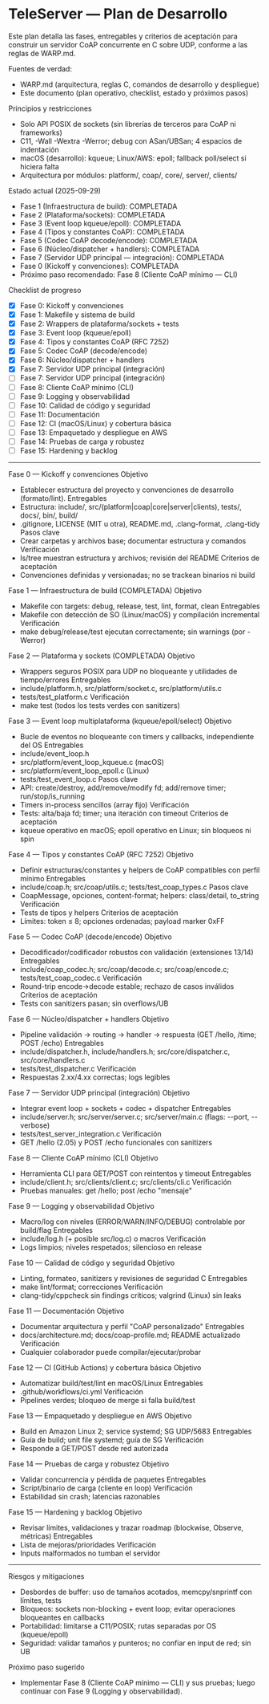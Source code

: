# TeleServer — Plan de Desarrollo

Este plan detalla las fases, entregables y criterios de aceptación para construir
un servidor CoAP concurrente en C sobre UDP, conforme a las reglas de WARP.md.

Fuentes de verdad:
- WARP.md (arquitectura, reglas C, comandos de desarrollo y despliegue)
- Este documento (plan operativo, checklist, estado y próximos pasos)

Principios y restricciones
- Solo API POSIX de sockets (sin librerías de terceros para CoAP ni frameworks)
- C11, -Wall -Wextra -Werror; debug con ASan/UBSan; 4 espacios de indentación
- macOS (desarrollo): kqueue; Linux/AWS: epoll; fallback poll/select si hiciera falta
- Arquitectura por módulos: platform/, coap/, core/, server/, clients/

Estado actual (2025-09-29)
- Fase 1 (Infraestructura de build): COMPLETADA
- Fase 2 (Plataforma/sockets): COMPLETADA
- Fase 3 (Event loop kqueue/epoll): COMPLETADA
- Fase 4 (Tipos y constantes CoAP): COMPLETADA
- Fase 5 (Codec CoAP decode/encode): COMPLETADA
- Fase 6 (Núcleo/dispatcher + handlers): COMPLETADA
- Fase 7 (Servidor UDP principal — integración): COMPLETADA
- Fase 0 (Kickoff y convenciones): COMPLETADA
- Próximo paso recomendado: Fase 8 (Cliente CoAP mínimo — CLI)

Checklist de progreso
- [x] Fase 0: Kickoff y convenciones
- [x] Fase 1: Makefile y sistema de build
- [x] Fase 2: Wrappers de plataforma/sockets + tests
- [x] Fase 3: Event loop (kqueue/epoll)
- [x] Fase 4: Tipos y constantes CoAP (RFC 7252)
- [x] Fase 5: Codec CoAP (decode/encode)
- [x] Fase 6: Núcleo/dispatcher + handlers
- [x] Fase 7: Servidor UDP principal (integración)
- [ ] Fase 7: Servidor UDP principal (integración)
- [ ] Fase 8: Cliente CoAP mínimo (CLI)
- [ ] Fase 9: Logging y observabilidad
- [ ] Fase 10: Calidad de código y seguridad
- [ ] Fase 11: Documentación
- [ ] Fase 12: CI (macOS/Linux) y cobertura básica
- [ ] Fase 13: Empaquetado y despliegue en AWS
- [ ] Fase 14: Pruebas de carga y robustez
- [ ] Fase 15: Hardening y backlog

---

Fase 0 — Kickoff y convenciones
Objetivo
- Establecer estructura del proyecto y convenciones de desarrollo (formato/lint).
Entregables
- Estructura: include/, src/(platform|coap|core|server|clients), tests/, docs/, bin/, build/
- .gitignore, LICENSE (MIT u otra), README.md, .clang-format, .clang-tidy
Pasos clave
- Crear carpetas y archivos base; documentar estructura y comandos
Verificación
- ls/tree muestran estructura y archivos; revisión del README
Criterios de aceptación
- Convenciones definidas y versionadas; no se trackean binarios ni build

Fase 1 — Infraestructura de build (COMPLETADA)
Objetivo
- Makefile con targets: debug, release, test, lint, format, clean
Entregables
- Makefile con detección de SO (Linux/macOS) y compilación incremental
Verificación
- make debug/release/test ejecutan correctamente; sin warnings (por -Werror)

Fase 2 — Plataforma y sockets (COMPLETADA)
Objetivo
- Wrappers seguros POSIX para UDP no bloqueante y utilidades de tiempo/errores
Entregables
- include/platform.h, src/platform/socket.c, src/platform/utils.c
- tests/test_platform.c
Verificación
- make test (todos los tests verdes con sanitizers)

Fase 3 — Event loop multiplataforma (kqueue/epoll/select)
Objetivo
- Bucle de eventos no bloqueante con timers y callbacks, independiente del OS
Entregables
- include/event_loop.h
- src/platform/event_loop_kqueue.c (macOS)
- src/platform/event_loop_epoll.c (Linux)
- tests/test_event_loop.c
Pasos clave
- API: create/destroy, add/remove/modify fd; add/remove timer; run/stop/is_running
- Timers in-process sencillos (array fijo)
Verificación
- Tests: alta/baja fd; timer; una iteración con timeout
Criterios de aceptación
- kqueue operativo en macOS; epoll operativo en Linux; sin bloqueos ni spin

Fase 4 — Tipos y constantes CoAP (RFC 7252)
Objetivo
- Definir estructuras/constantes y helpers de CoAP compatibles con perfil mínimo
Entregables
- include/coap.h; src/coap/utils.c; tests/test_coap_types.c
Pasos clave
- CoapMessage, opciones, content-format; helpers: class/detail, to_string
Verificación
- Tests de tipos y helpers
Criterios de aceptación
- Límites: token ≤ 8; opciones ordenadas; payload marker 0xFF

Fase 5 — Codec CoAP (decode/encode)
Objetivo
- Decodificador/codificador robustos con validación (extensiones 13/14)
Entregables
- include/coap_codec.h; src/coap/decode.c; src/coap/encode.c; tests/test_coap_codec.c
Verificación
- Round-trip encode→decode estable; rechazo de casos inválidos
Criterios de aceptación
- Tests con sanitizers pasan; sin overflows/UB

Fase 6 — Núcleo/dispatcher + handlers
Objetivo
- Pipeline validación → routing → handler → respuesta (GET /hello, /time; POST /echo)
Entregables
- include/dispatcher.h, include/handlers.h; src/core/dispatcher.c, src/core/handlers.c
- tests/test_dispatcher.c
Verificación
- Respuestas 2.xx/4.xx correctas; logs legibles

Fase 7 — Servidor UDP principal (integración)
Objetivo
- Integrar event loop + sockets + codec + dispatcher
Entregables
- include/server.h; src/server/server.c; src/server/main.c (flags: --port, --verbose)
- tests/test_server_integration.c
Verificación
- GET /hello (2.05) y POST /echo funcionales con sanitizers

Fase 8 — Cliente CoAP mínimo (CLI)
Objetivo
- Herramienta CLI para GET/POST con reintentos y timeout
Entregables
- include/client.h; src/clients/client.c; src/clients/cli.c
Verificación
- Pruebas manuales: get /hello; post /echo "mensaje"

Fase 9 — Logging y observabilidad
Objetivo
- Macro/log con niveles (ERROR/WARN/INFO/DEBUG) controlable por build/flag
Entregables
- include/log.h (+ posible src/log.c) o macros
Verificación
- Logs limpios; niveles respetados; silencioso en release

Fase 10 — Calidad de código y seguridad
Objetivo
- Linting, formateo, sanitizers y revisiones de seguridad C
Entregables
- make lint/format; correcciones
Verificación
- clang-tidy/cppcheck sin findings críticos; valgrind (Linux) sin leaks

Fase 11 — Documentación
Objetivo
- Documentar arquitectura y perfil "CoAP personalizado"
Entregables
- docs/architecture.md; docs/coap-profile.md; README actualizado
Verificación
- Cualquier colaborador puede compilar/ejecutar/probar

Fase 12 — CI (GitHub Actions) y cobertura básica
Objetivo
- Automatizar build/test/lint en macOS/Linux
Entregables
- .github/workflows/ci.yml
Verificación
- Pipelines verdes; bloqueo de merge si falla build/test

Fase 13 — Empaquetado y despliegue en AWS
Objetivo
- Build en Amazon Linux 2; service systemd; SG UDP/5683
Entregables
- Guía de build; unit file systemd; guía de SG
Verificación
- Responde a GET/POST desde red autorizada

Fase 14 — Pruebas de carga y robustez
Objetivo
- Validar concurrencia y pérdida de paquetes
Entregables
- Script/binario de carga (cliente en loop)
Verificación
- Estabilidad sin crash; latencias razonables

Fase 15 — Hardening y backlog
Objetivo
- Revisar límites, validaciones y trazar roadmap (blockwise, Observe, métricas)
Entregables
- Lista de mejoras/prioridades
Verificación
- Inputs malformados no tumban el servidor

---

Riesgos y mitigaciones
- Desbordes de buffer: uso de tamaños acotados, memcpy/snprintf con límites, tests
- Bloqueos: sockets non-blocking + event loop; evitar operaciones bloqueantes en callbacks
- Portabilidad: limitarse a C11/POSIX; rutas separadas por OS (kqueue/epoll)
- Seguridad: validar tamaños y punteros; no confiar en input de red; sin UB

Próximo paso sugerido
- Implementar Fase 8 (Cliente CoAP mínimo — CLI) y sus pruebas; luego continuar con Fase 9 (Logging y observabilidad).
